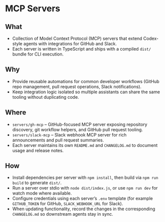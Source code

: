 # MCP Servers

## What
- Collection of Model Context Protocol (MCP) servers that extend Codex-style agents with integrations for GitHub and Slack.
- Each server is written in TypeScript and ships with a compiled `dist/` bundle for CLI execution.

## Why
- Provide reusable automations for common developer workflows (GitHub repo management, pull request operations, Slack notifications).
- Keep integration logic isolated so multiple assistants can share the same tooling without duplicating code.

## Where
- `servers/gh-mcp` – GitHub-focused MCP server exposing repository discovery, git workflow helpers, and GitHub pull request tooling.
- `servers/slack-mcp` – Slack webhook MCP server for rich announcements and pull request summaries.
- Each server maintains its own `README.md` and `CHANGELOG.md` to document usage and release notes.

## How
- Install dependencies per server with `npm install`, then build via `npm run build` to generate `dist/`.
- Run a server over stdio with `node dist/index.js`, or use `npm run dev` for watch mode where available.
- Configure credentials using each server’s `.env` template (for example `GITHUB_TOKEN` for GitHub, `SLACK_WEBHOOK_URL` for Slack).
- When updating functionality, record the changes in the corresponding `CHANGELOG.md` so downstream agents stay in sync.

